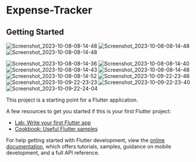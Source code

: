 # Expense-Tracker


## Getting Started


![Screenshot_2023-10-08-08-14-48](https://github.com/Tarekyousseff/physical_fitness_planner/assets/149389639/940dbac9-910f-4925-be51-2ecfee44cd69)
![Screenshot_2023-10-08-08-14-48](https://github.com/Tarekyousseff/physical_fitness_planner/assets/149389639/940dbac9-910f-4925-be51-2ecfee44cd69)
![Screenshot_2023-10-08-08-14-48](https://github.com/Tarekyousseff/physical_fitness_planner/assets/149389639/940dbac9-910f-4925-be51-2ecfee44cd69)

![Screenshot_2023-10-08-08-14-36](https://github.com/Tarekyousseff/physical_fitness_planner/assets/149389639/d220b80d-d27b-4705-95cb-2988513f6e0a)
![Screenshot_2023-10-08-08-14-40](https://github.com/Tarekyousseff/physical_fitness_planner/assets/149389639/955587eb-0297-4f20-87e7-7498c36c8c61)
![Screenshot_2023-10-08-08-14-43](https://github.com/Tarekyousseff/physical_fitness_planner/assets/149389639/805503ea-525f-4e94-9b94-56422fbfd26a)
![Screenshot_2023-10-08-08-14-48](https://github.com/Tarekyousseff/physical_fitness_planner/assets/149389639/2e244ead-8b80-469a-b481-bcff5bbf7e79)
![Screenshot_2023-10-08-08-14-52](https://github.com/Tarekyousseff/physical_fitness_planner/assets/149389639/5e1ed23b-0fbb-4344-8e7b-ba90b99e9ea8)
![Screenshot_2023-10-09-22-23-46](https://github.com/Tarekyousseff/physical_fitness_planner/assets/149389639/ee27df38-3133-46de-9c23-c77438ea87db)
![Screenshot_2023-10-09-22-23-23](https://github.com/Tarekyousseff/physical_fitness_planner/assets/149389639/c510f991-0321-4c26-83f6-3013e7397cdd)
![Screenshot_2023-10-09-22-23-40](https://github.com/Tarekyousseff/physical_fitness_planner/assets/149389639/5cb37b2a-f3dd-4d48-9df5-d90456c63e6b)
![Screenshot_2023-10-09-22-24-04](https://github.com/Tarekyousseff/physical_fitness_planner/assets/149389639/7966b884-3f8b-43cc-ac0e-889a4f82f401)

This project is a starting point for a Flutter application.

A few resources to get you started if this is your first Flutter project:

- [Lab: Write your first Flutter app](https://docs.flutter.dev/get-started/codelab)
- [Cookbook: Useful Flutter samples](https://docs.flutter.dev/cookbook)

For help getting started with Flutter development, view the
[online documentation](https://docs.flutter.dev/), which offers tutorials,
samples, guidance on mobile development, and a full API reference.
